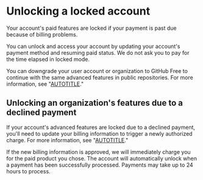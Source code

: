 # Unlocking a locked account

Your account's paid features are locked if your payment is past due because of billing problems.

You can unlock and access your account by updating your account's payment method and resuming paid status. We do not ask you to pay for the time elapsed in locked mode.

You can downgrade your user account or organization to GitHub Free to continue with the same advanced features in public repositories. For more information, see "[AUTOTITLE](/billing/managing-the-plan-for-your-github-account/downgrading-your-accounts-plan)."

## Unlocking an organization's features due to a declined payment

If your account's advanced features are locked due to a declined payment, you'll need to update your billing information to trigger a newly authorized charge. For more information, see "[AUTOTITLE](/articles/adding-or-editing-a-payment-method)."

If the new billing information is approved, we will immediately charge you for the paid product you chose. The account will automatically unlock when a payment has been successfully processed. Payments may take up to 24 hours to process.
